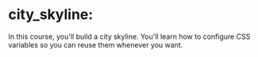 # city_skyline: 
In this course, you'll build a city skyline. You'll learn how to configure CSS variables so you can reuse them whenever you want.
